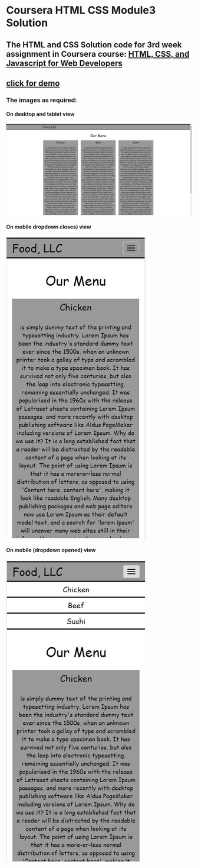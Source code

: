 # Coursera HTML CSS Module3 Solution
## The HTML and CSS Solution code for 3rd week assignment in Coursera course: [HTML, CSS, and Javascript for Web Developers](https://www.coursera.org/learn/html-css-javascript-for-web-developers)

## [click for demo](https://lijialin920.github.io/coursera-html-css-js-module-3-solution/)

### The images as required:
#### On desktop and tablet view 
![large](/images/lg-view.png)
#### On mobile dropdown closes) view
![small](/images/sm-view.png)
#### On mobile (dropdown opened) view
![small](/images/sm2-view.png)
